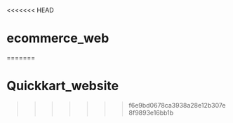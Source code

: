 <<<<<<< HEAD
# ecommerce_web
=======
# Quickkart_website
>>>>>>> f6e9bd0678ca3938a28e12b307e8f9893e16bb1b
